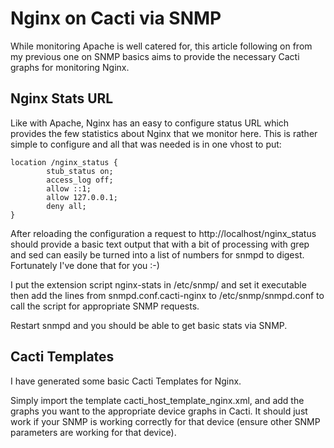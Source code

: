 # Nginx on Cacti via SNMP



While monitoring Apache is well catered for, this article following on from my previous one on SNMP basics aims to provide the necessary Cacti graphs for monitoring Nginx.

## Nginx Stats URL

Like with Apache, Nginx has an easy to configure status URL which provides the few statistics about Nginx that we monitor here. This is rather simple to configure and all that was needed is in one vhost to put:

```
location /nginx_status {
        stub_status on;
        access_log off;
        allow ::1;
        allow 127.0.0.1;
        deny all;
}
```

After reloading the configuration a request to http://localhost/nginx_status should provide a basic text output that with a bit of processing with grep and sed can easily be turned into a list of numbers for snmpd to digest. Fortunately I've done that for you :-)

I put the extension script nginx-stats in /etc/snmp/ and set it executable then add the lines from snmpd.conf.cacti-nginx to /etc/snmp/snmpd.conf to call the script for appropriate SNMP requests.

Restart snmpd and you should be able to get basic stats via SNMP.

## Cacti Templates

I have generated some basic Cacti Templates for Nginx.

Simply import the template cacti_host_template_nginx.xml, and add the graphs you want to the appropriate device graphs in Cacti. It should just work if your SNMP is working correctly for that device (ensure other SNMP parameters are working for that device).
